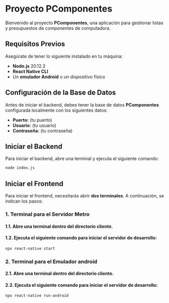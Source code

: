# Proyecto PComponentes

Bienvenido al proyecto **PComponentes**, una aplicación para gestionar listas y presupuestos de componentes de computadora.

## Requisitos Previos

Asegúrate de tener lo siguiente instalado en tu máquina:

- **Node.js** 20.12.2
- **React Native CLI**
- Un **emulador Android** o un dispositivo físico

## Configuración de la Base de Datos

Antes de iniciar el backend, debes tener la base de datos **PComponentes** configurada localmente con los siguientes datos:

- **Puerto:** (tu puerto)
- **Usuario:** (tu usuario)
- **Contraseña:** (tu contraseña)

## Iniciar el Backend

Para iniciar el backend, abre una terminal y ejecuta el siguiente comando:

```bash
node index.js
```

## Iniciar el Frontend

Para iniciar el frontend, necesitarás abrir **dos terminales**. A continuación, se indican los pasos:

### 1. Terminal para el Servidor Metro

#### 1.1. Abre una terminal dentro del directorio **cliente**.
#### 1.2. Ejecuta el siguiente comando para iniciar el servidor de desarrollo:

   ```bash
   npx react-native start
   ```

### 2. Terminal para el Emulador android
#### 2.1. Abre una terminal dentro del directorio **cliente**.
#### 2.2. Ejecuta el siguiente comando para iniciar el servidor de desarrollo:
   ```bash
   npx react-native run-android
   ```